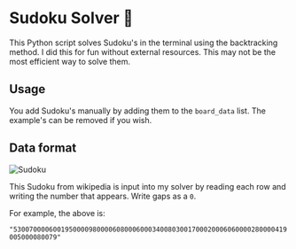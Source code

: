 # Sudoku Solver 🧩

This Python script solves Sudoku's in the terminal using the backtracking method. I did this for fun without external resources. This may not be the most efficient way to solve them.

## Usage

You add Sudoku's manually by adding them to the `board_data` list. The example's can be removed if you wish.

## Data format

![Sudoku](https://upload.wikimedia.org/wikipedia/commons/thumb/e/e0/Sudoku_Puzzle_by_L2G-20050714_standardized_layout.svg/1200px-Sudoku_Puzzle_by_L2G-20050714_standardized_layout.svg.png)

This Sudoku from wikipedia is input into my solver by reading each row and writing the number that appears. Write gaps as a `0`.

For example, the above is:

`"530070000600195000098000060800060003400803001700020006060000280000419005000080079"`
